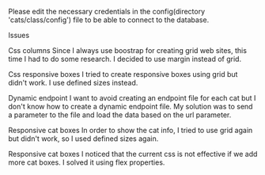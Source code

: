 
Please edit the necessary credentials in the config(directory 'cats/class/config') file to be able to connect to the database.

Issues

Css columns
Since I always use boostrap for creating grid web sites, this time I had to do some research.
I decided to use margin instead of grid.

Css responsive boxes
I tried to create responsive boxes using grid but didn't work. I use defined sizes instead.

Dynamic endpoint
I want to avoid creating an endpoint file for each cat but I don't know how to create a dynamic endpoint file. My solution was to send a parameter to the file and load the data based on the url parameter.

Responsive cat boxes
In order to show the cat info, I tried to use grid again but didn't work, so I used defined sizes again.

Responsive cat boxes
I noticed that the current css is not effective if we add more cat boxes. I solved it using flex properties.
